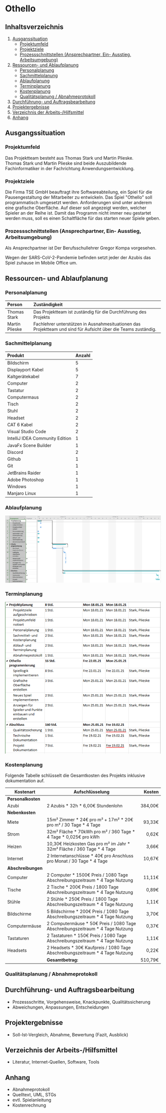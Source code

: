 # Othello

## Inhaltsverzeichnis

1. [Ausganssituation](#ausgangssituation)
   - [Projektumfeld](#projektumfeld)
   - [Projektziele](#projektziele)
   - [Prozessschnittstellen (Ansprechpartner, Ein- Ausstieg, Arbeitsumgebung)](<#prozessschnittstellen-(ansprechpartner,-ein--ausstieg,-arbeitsumgebung)>)
1. [Ressourcen- und Ablaufplanung](#ressourcen--und-ablaufplanung)
   - [Personalplanung](#personalplanung)
   - [Sachmittelplanung](#sachmittelplanung)
   - [Ablaufplanung](#ablaufplanung)
   - [Terminplanung](#terminplanung)
   - [Kostenplanung](#kostenplanung)
   - [Qualitätsplanung / Abnahmeprotokoll](#qualitätsplanung-/-abnahmeprotokoll)
1. [Durchführung- und Auftragsbearbeitung](#durchführung--und-auftragsbearbeitung)
1. [Projektergebnisse](#projektergebnisse)
1. [Verzeichnis der Arbeits-/Hilfsmittel](#verzeichnis-der-arbeits-/hilfsmittel)
1. [Anhang](#anhang)

## Ausgangssituation

### Projektumfeld

Das Projektteam besteht aus Thomas Stark und Martin Plieske.  
Thomas Stark und Martin Plieske sind beide Auszubildende Fachinformatiker in der Fachrichtung Anwendungsentwicklung.

### Projektziele

Die Firma TSE GmbH beauftragt ihre Softwareabteilung, ein Spiel für die Pausengestaltung der Mitarbeiter zu entwickeln. Das Spiel "Othello" soll programmatisch umgesetzt werden. Anforderungen sind unter anderem eine grafische Oberfläche. Auf dieser soll angezeigt werden, welcher Spieler an der Reihe ist. Damit das Programm nicht immer neu gestartet werden muss, soll es einen Schaltfläche für das starten neuer Spiele geben.

### Prozessschnittstellen (Ansprechpartner, Ein- Ausstieg, Arbeitsumgebung)

Als Ansprechpartner ist Der Berufsschullehrer Gregor Kompa vorgesehen.

Wegen der SARS-CoV-2-Pandemie befinden setzt jeder der Azubis das Spiel zuhause im Mobile Office um.

## Ressourcen- und Ablaufplanung

### Personalplanung

| Person         | Zuständigkeit                                                                                                  |
| :------------- | :------------------------------------------------------------------------------------------------------------- |
| Thomas Stark   | Das Projektteam ist zuständig für die Durchführung des Projekts                                                |
| Martin Plieske | Fachlehrer unterstützen in Ausnahmesituationen das Projektteam und sind für Aufsicht über die Teams zuständig. |

### Sachmittelplanung

| Produkt                         | Anzahl |
| :------------------------------ | :----- |
| Bildschirm                      | 5      |
| Displayport Kabel               | 5      |
| Kaltgerätekabel                 | 7      |
| Computer                        | 2      |
| Tastatur                        | 2      |
| Computermaus                    | 2      |
| Tisch                           | 2      |
| Stuhl                           | 2      |
| Headset                         | 2      |
| CAT 6 Kabel                     | 2      |
| Visual Studio Code              | 2      |
| IntelliJ IDEA Community Edition | 1      |
| JavaFx Scene Builder            | 1      |
| Discord                         | 2      |
| Github                          | 1      |
| Git                             | 1      |
| JetBrains Raider                | 1      |
| Adobe Photoshop                 | 1      |
| Windows                         | 1      |
| Manjaro Linux                   | 1      |

### Ablaufplanung

![Ablaufplan](./docs/img/ablaufplang.png)

### Terminplanung

![Terminplan](./docs/img/terminplan.png)

### Kostenplanung

Folgende Tabelle schlüsselt die Gesamtkosten des Projekts inklusive dokumentation auf.

| Kostenart          | Aufschlüsselung                                                                  |  Kosten |
| ------------------ | -------------------------------------------------------------------------------- | ------: |
| **Personalkosten** |                                                                                  |         |
| Azubi              | 2 Azubis \* 32h \* 6,00€ Stundenlohn                                             | 384,00€ |
| **Nebenkosten**    |                                                                                  |         |
| Miete              | 15m² Zimmer \* 24€ pro m² + 17m² \* 20€ pro m² / 30 Tage \* 4 Tage               |  93,33€ |
| Strom              | 32m² Fläche \* 70kWh pro m² / 360 Tage \* 4 Tage \* 0,025€ pro kWh               |   0,62€ |
| Heizen             | 10,30€ Heizkosten Gas pro m² im Jahr \* 32m² Fläche / 360 Tage \* 4 Tage         |   3,66€ |
| Internet           | 2 Internetanschlüsse \* 40€ pro Anschluss pro Monat / 30 Tage \* 4 Tage          |  10,67€ |
| **Abschreibungen** |                                                                                  |         |
| Computer           | 2 Computer \* 1500€ Preis / 1080 Tage Abschreibungszeitraum \* 4 Tage Nutzung    |  11,11€ |
| Tische             | 2 Tische \* 200€ Preis / 1800 Tage Abschreibungszeitraum \* 4 Tage Nutzung       |   0,89€ |
| Stühle             | 2 Stühle \* 250€ Preis / 1800 Tage Abschreibungszeitraum \* 4 Tage Nutzung       |   1,11€ |
| Bildschirme        | 5 Bildschirme \* 200€ Preis / 1080 Tage Abschreibungszeitraum \* 4 Tage Nutzung  |   3,70€ |
| Computermäuse      | 2 Computermäuse \* 50€ Preis / 1080 Tage Abschreibungszeitraum \* 4 Tage Nutzung |   0,37€ |
| Tastaturen         | 2 Tastaturen \* 150€ Preis / 1080 Tage Abschreibungszeitraum \* 4 Tage Nutzung   |   1,11€ |
| Headsets           | 2 Headsets \* 30€ Kaufpreis / 1080 Tage Abschreibungszeitraum \* 4 Tage Nutzung  |   0,22€ |
|                    | **Gesamtbetrag:**                                                                | 510,79€ |

### Qualitätsplanung / Abnahmeprotokoll

## Durchführung- und Auftragsbearbeitung

- Prozessschritte, Vorgehensweise, Knackpunkte, Qualitätssicherung
- Abweichungen, Anpassungen, Entscheidungen

## Projektergebnisse

- Soll-Ist-Vergleich, Abnahme, Bewertung (Fazit, Ausblick)

## Verzeichnis der Arbeits-/Hilfsmittel

- Literatur, Internet-Quellen, Software, Tools

## Anhang

- Abnahmeprotokoll
- Quelltext, UML, STGs
- evtl. Spielanleitung
- Kostenrechnung
